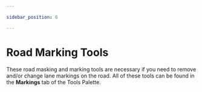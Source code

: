 ```yaml
---

sidebar_position: 6

---
```

# Road Marking Tools 

These road masking and marking tools are necessary if you need to remove and/or change lane markings on the road. All of these tools can be found in the **Markings** tab of the Tools Palette.
